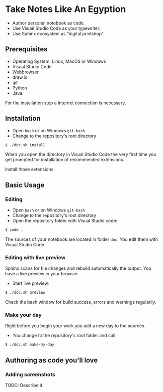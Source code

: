 # Take Notes Like An Egyption

- Author personal notebook as code.
- Use Visual Studio Code as your typewriter.
- Use Sphinx ecosystem as "digital printshop".

## Prerequisites

- Operating System: Linux, MacOS or Windows
- Visual Studio Code
- Webbrowser
- draw.io
- git
- Python
- Java

For the installation step a internet connection is necessary.

## Installation

- Open `bash` or on Windows `git-bash`
- Change to the repository's root directory

``` bash
$ ./doc.sh install
```

When you open the directory in Visual Studio Code the very first time
you get prompted for installation of recommended extensions. 

Install those extensions.

## Basic Usage

### Editing

- Open `bash` or on Windows `git-bash`
- Change to the repository's root directory
- Open the repository folder with Visual Studio code:

``` bash
$ code .
```

The sources of your notebook are located in folder `doc`.
You edit them with Visual Studio Code.

### Editing with live preview

Sphinx scans for file changes and rebuild automatically the output.
You have a live preview in your browser.

- Start live preview:

``` bash
$ ./doc.sh preview
```

Check the bash window for build success, errors and warnings regularily.

### Make your day

Right before you begin your work you add a new day to the sources.

- You change to the repository's root folder and call:

``` bash
$ ./doc.sh make-my-day
```

## Authoring as code you'll love

### Adding screenshots

TODO: Describe it.


